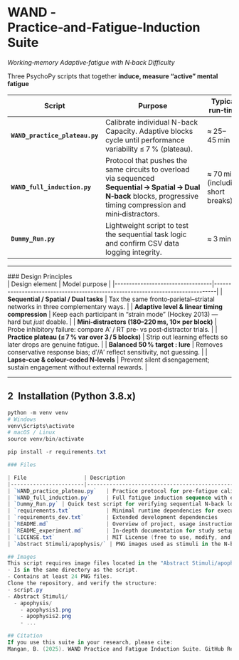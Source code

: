 # WAND ‑ Practice‑and‑Fatigue‑Induction Suite  
*Working‑memory Adaptive‑fatigue with N‑back Difficulty*

Three PsychoPy scripts that together **induce, measure “active” mental fatigue**  

| Script                       | Purpose                                                                                  | Typical run‑time        |
|-----------------------------|------------------------------------------------------------------------------------------|--------------------------|
| **`WAND_practice_plateau.py`**   | Calibrate individual N-back Capacity. Adaptive blocks cycle until performance variability ≤ 7 % (plateau). | ≈ 25–45 min             |
| **`WAND_full_induction.py`**     | Protocol that pushes the same circuits to overload via sequenced **Sequential → Spatial → Dual N‑back** blocks, progressive timing compression and mini‑distractors. | ≈ 70 min (including short breaks) |
| **`Dummy_Run.py`** | Lightweight script to test the sequential task logic and confirm CSV data logging integrity. | ≈ 3 min               |

---

### Design Principles  
| Design element                    | Model purpose                                                                 |
|----------------------------------|-------------------------------------------------------------------------------|
| **Sequential / Spatial / Dual tasks**       | Tax the same fronto‑parietal–striatal networks in three complementary ways.  |
| **Adaptive level & linear timing compression** | Keep each participant in “strain mode” (Hockey 2013) — hard but *just* doable. |
| **Mini‑distractors (180–220 ms, 10× per block)** | Probe inhibitory failure: compare A′ / RT pre‑ vs post‑distractor trials.          |
| **Practice plateau (≤ 7 % var over 3 / 5 blocks)** | Strip out learning effects so later drops are genuine fatigue.             |
| **Balanced 50 % target : lure**            | Removes conservative response bias; d′/A′ reflect sensitivity, not guessing. |
| **Lapse‑cue & colour‑coded N‑levels**       | Prevent silent disengagement; sustain engagement without external rewards.  |

---

## 2 Installation (Python 3.8.x)

```powershell
python -m venv venv
# Windows
venv\Scripts\activate
# macOS / Linux
source venv/bin/activate

pip install -r requirements.txt

### Files  

| File                  | Description                                                                 |
|-----------------------|-----------------------------------------------------------------------------|
| `WAND_practice_plateau.py`   | Practice protocol for pre‑fatigue calibration via adaptive N‑back loops |
| `WAND_full_induction.py`     | Full fatigue induction sequence with escalating task load               |
| `Dummy_Run.py` | Quick test script for verifying sequential N‑back logic and CSV output   |
| `requirements.txt`           | Minimal runtime dependencies for executing the main scripts              |
| `requirements_dev.txt`       | Extended development dependencies     |
| `README.md`                  | Overview of project, usage instructions                                 |
| `README_experiment.md`       | In-depth documentation for study setup, task design, and behavioural logic |
| `LICENSE.txt`                | MIT License (free to use, modify, and distribute)                        |
| `Abstract Stimuli/apophysis/` | PNG images used as stimuli in the N-back tasks |

## Images   
This script requires image files located in the "Abstract Stimuli/apophysis" folder relative to the script. Ensure this folder:
- Is in the same directory as the script.
- Contains at least 24 PNG files.
Clone the repository, and verify the structure:
- script.py
- Abstract Stimuli/
  - apophysis/
    - apophysis1.png
    - apophysis2.png
    - ...

## Citation
If you use this suite in your research, please cite:
Mangan, B. (2025). WAND Practice and Fatigue Induction Suite. GitHub Repository: brodie_neuro/WAND-practice-and-fatigue-induction.
